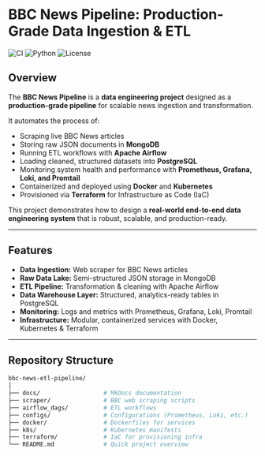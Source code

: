 # BBC News Pipeline: Production-Grade Data Ingestion & ETL
![CI](https://github.com/rahul-404/bbc_news_etl_pipeline/actions/workflows/ci.yml/badge.svg)
![Python](https://img.shields.io/badge/python-3.11-blue)
![License](https://img.shields.io/github/license/rahul-404/bbc_news_etl_pipeline)


## Overview

The **BBC News Pipeline** is a **data engineering project** designed as a **production-grade pipeline** for scalable news ingestion and transformation.

It automates the process of:

- Scraping live BBC News articles
- Storing raw JSON documents in **MongoDB**
- Running ETL workflows with **Apache Airflow**
- Loading cleaned, structured datasets into **PostgreSQL**
- Monitoring system health and performance with **Prometheus, Grafana, Loki, and Promtail**
- Containerized and deployed using **Docker** and **Kubernetes**
- Provisioned via **Terraform** for Infrastructure as Code (IaC)

This project demonstrates how to design a **real-world end-to-end data engineering system** that is robust, scalable, and production-ready.

---

## Features
- **Data Ingestion:** Web scraper for BBC News articles
- **Raw Data Lake:** Semi-structured JSON storage in MongoDB
- **ETL Pipeline:** Transformation & cleaning with Apache Airflow
- **Data Warehouse Layer:** Structured, analytics-ready tables in PostgreSQL
- **Monitoring:** Logs and metrics with Prometheus, Grafana, Loki, Promtail
- **Infrastructure:** Modular, containerized services with Docker, Kubernetes & Terraform

---

## Repository Structure
```bash
bbc-news-etl-pipeline/
│
├── docs/                  # MkDocs documentation
├── scraper/               # BBC web scraping scripts
├── airflow_dags/          # ETL workflows
├── configs/               # Configurations (Prometheus, Loki, etc.)
├── docker/                # Dockerfiles for services
├── k8s/                   # Kubernetes manifests
├── terraform/             # IaC for provisioning infra
└── README.md              # Quick project overview
```
